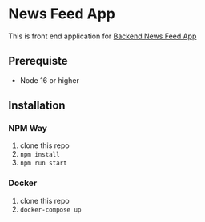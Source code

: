 # News Feed App

This is front end application for [Backend News Feed App](https://github.com/rizperdana/news-feed)

## Prerequiste

- Node 16 or higher

## Installation

### NPM Way
1. clone this repo
2. `npm install`
3. `npm run start`

### Docker
1. clone this repo
2. `docker-compose up`
